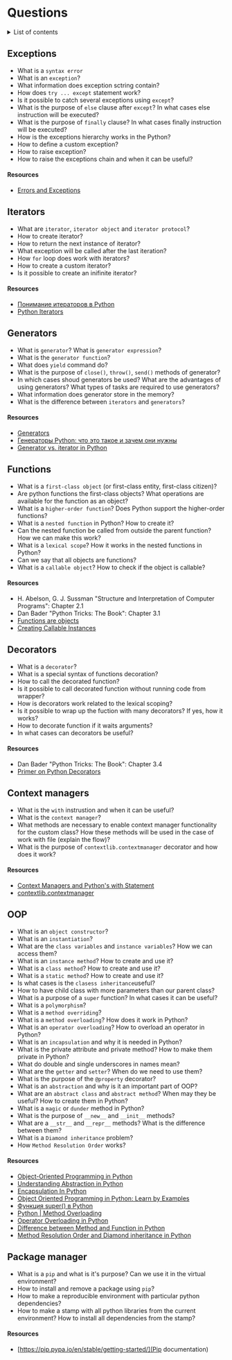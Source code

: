 # Questions

<details>
<summary>List of contents</summary>

- [Errors and exceptions](#exceptions)
  - [Resources](#resources)
- [Iterators](#iterators)
  - [Resources](#resources-1)
- [Generators](#generators)
  - [Resources](#resources-2)
- [Functions](#functions)
  - [Resources](#resources-3)
- [Decorators](#decorators)
  - [Resources](#resources-4)
- [Context managers](#context-managers)
  - [Resources](#resources-5)
- [OOP](#oop)
  - [Resources](#resources-6)
- [Package manager](#package-manager)
  - [Resources](#resources-7)

</details>

## Exceptions
- What is a `syntax error`
- What is an `exception`?
- What information does exception sctring contain?
- How does `try ... except` statement work? 
- Is it possible to catch several exceptions using `except`?
- What is the purpose of `else` clause after `except`? In what cases else instruction will be executed?
- What is the purpose of `finally` clause? In what cases finally instruction will be executed?
- How is the exceptions hierarchy works in the Python?
- How to define a custom exception?
- How to raise exception?
- How to raise the exceptions chain and when it can be useful?

#### Resources
- [Errors and Exceptions](https://docs.python.org/3/tutorial/errors.html)


## Iterators
- What are `iterator`, `iterator object` and `iterator protocol`?
- How to create iterator? 
- How to return the next instance of iterator?
- What exception will be called after the last iteration?
- How `for` loop does work with iterators?
- How to create a custom iterator?
- Is it possible to create an inifinite iterator?

#### Resources
- [Понимание итераторов в Python](https://habr.com/ru/articles/488112/)
- [Python Iterators](https://www.programiz.com/python-programming/iterator)


## Generators
- What is `generator`? What is `generator expression`?
- What is the `generator function`?
- What does `yield` command do?
- What is the purpose of `close()`, `throw()`, `send()` methods of generator?
- In which cases shoud generators be used? What are the advantages of using generators? What types of tasks are required to use generators?
- What information does generator store in the memory?
- What is the difference between `iterators` and `generators`?

#### Resources
- [Generators](https://wiki.python.org/moin/Generators)
- [Генераторы Python: что это такое и зачем они нужны](https://skillbox.ru/media/code/generatory_python_chto_eto_takoe_i_zachem_oni_nuzhny/)
- [Generator vs. iterator in Python](https://www.educative.io/answers/generator-vs-iterator-in-python)


## Functions
- What is a `first-class object` (or first-class entity, first-class citizen)?
- Are python functions the first-class objects? What operations are available for the function as an object?
- What is a `higher-order function`? Does Python support the higher-order functions?
- What is a `nested function` in Python? How to create it?
- Can the nested function be called from outside the parent function? How we can make this work?
- What is a `lexical scope`? How it works in the nested functions in Python?
- Can we say that all objects are functions?
- What is a `callable object`? How to check if the object is callable?

#### Resources
- H. Abelson, G. J. Sussman "Structure and Interpretation of Computer Programs": Chapter 2.1
- Dan Bader "Python Tricks: The Book": Chapter 3.1
- [Functions are objects](https://matthew-brett.github.io/teaching/functions_are_objects.html)
- [Creating Callable Instances](https://realpython.com/python-callable-instances/)


## Decorators
- What is a `decorator`?
- What is a special syntax of functions decoration?
- How to call the decorated function?
- Is it possible to call decorated function without running code from wrapper?
- How is decorators work related to the lexical scoping?
- Is it possible to wrap up the fuction with many decorators? If yes, how it works?
- How to decorate function if it waits arguments?
- In what cases can decorators be useful?

#### Resources
- Dan Bader "Python Tricks: The Book": Chapter 3.4
- [Primer on Python Decorators](https://realpython.com/primer-on-python-decorators/)


## Context managers
- What is the `with` instrustion and when it can be useful?
- What is the `context manager`?
- What methods are necessary to enable context manager functionality for the custom class? How these methods will be used in the case of work with file (explain the flow)?
- What is the purpose of `contextlib.contextmanager` decorator and how does it work?

#### Resources
- [Context Managers and Python's with Statement](https://realpython.com/python-with-statement/)
- [contextlib.contextmanager](https://docs.python.org/3/library/contextlib.html#contextlib.contextmanager)


## OOP
- What is an `object constructor`?
- What is an `instantiation`?
- What are the `class variables` and `instance variables`? How we can access them?
- What is an `instance method`? How to create and use it?
- What is a `class method`? How to create and use it?
- What is a `static method`? How to create and use it?
- Is what cases is the `clasess inheritance`useful?
- How to have child class with more parameters than our parent class?
- What is a purpose of a `super` function? In what cases it can be useful? 
- What is a `polymorphism`?
- What is a `method overriding`?
- What is a `method overloading`? How does it work in Python?
- What is an `operator overloading`? How to overload an operator in Python?
- What is an `incapsulation` and why it is needed in Python?
- What is the private attribute and private method? How to make them private in Python?
- What do double and single underscores in names mean?
- What are the `getter` and `setter`? When do we need to use them?
- What is the purpose of the `@property` decorator?
- What is an `abstraction` and why is it an important part of OOP?
- What are an `abstract class` and `abstract method`? When may they be useful? How to create them in Python?
- What is a `magic` or `dunder` method in Python?
- What is the purpose of `__new__` and `__init__` methods?
- What are a `__str__` and `__repr__` methods? What is the difference between them?
- What is a `Diamond inheritance` problem?
- How `Method Resolution Order` works?

#### Resources
- [Object-Oriented Programming in Python](https://www.askpython.com/python/oops/object-oriented-programming-python)
- [Understanding Abstraction in Python](https://www.askpython.com/python/oops/abstraction-in-python)
- [Encapsulation In Python](https://www.askpython.com/python/oops/encapsulation-in-python)
- [Object Oriented Programming in Python: Learn by Examples](https://www.listendata.com/2019/08/python-object-oriented-programming.html)
- [Функция super() в Python](https://docs-python.ru/tutorial/vstroennye-funktsii-interpretatora-python/funktsija-super/)
- [Python | Method Overloading](https://www.geeksforgeeks.org/python-method-overloading/)
- [Operator Overloading in Python](https://www.askpython.com/python/operator-overloading-in-python)
- [Difference between Method and Function in Python
](https://www.tutorialspoint.com/difference-between-method-and-function-in-python)
- [Method Resolution Order and Diamond inheritance in Python
](https://medium.com/@soumyas567/method-resolution-order-and-diamond-inheritance-in-python-3ba1c37eb0a9)

## Package manager
- What is a `pip` and what is it's purpose? Can we use it in the virtual environment?
- How to install and remove a package using `pip`?
- How to make a reproducible environment with particular python dependencies?
- How to make a stamp with all python libraries from the current environment? How to install all dependencies from the stamp?

#### Resources
- [https://pip.pypa.io/en/stable/getting-started/](Pip documentation)
